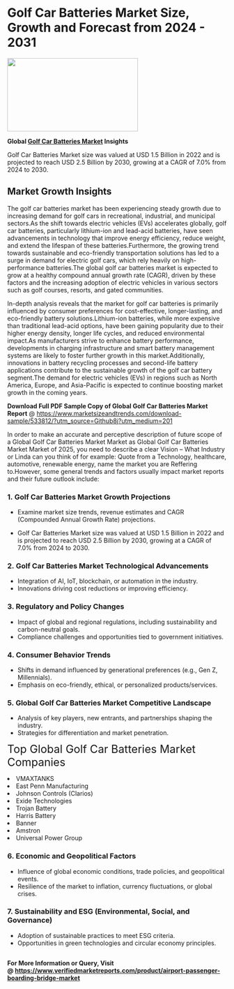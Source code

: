 <H1>Golf Car Batteries Market Size, Growth and Forecast from 2024 - 2031</H1><img class="aligncenter size-medium wp-image-584254" src="https://thirdeyenews.in/wp-content/uploads/2024/09/Global-Market-Research-300x168.jpeg" alt="" width="300" height="168" /><p><strong>Global&nbsp;<a href="https://www.marketsizeandtrends.com/download-sample/533812/?utm_source=Github8j?utm_medium=201">Golf Car Batteries Market</a> Insights</strong></p><p>Golf Car Batteries Market size was valued at USD 1.5 Billion in 2022 and is projected to reach USD 2.5 Billion by 2030, growing at a CAGR of 7.0% from 2024 to 2030.</p><p><h2>Market Growth Insights</h2> <p>The golf car batteries market has been experiencing steady growth due to increasing demand for golf cars in recreational, industrial, and municipal sectors.As the shift towards electric vehicles (EVs) accelerates globally, golf car batteries, particularly lithium-ion and lead-acid batteries, have seen advancements in technology that improve energy efficiency, reduce weight, and extend the lifespan of these batteries.Furthermore, the growing trend towards sustainable and eco-friendly transportation solutions has led to a surge in demand for electric golf cars, which rely heavily on high-performance batteries.The global golf car batteries market is expected to grow at a healthy compound annual growth rate (CAGR), driven by these factors and the increasing adoption of electric vehicles in various sectors such as golf courses, resorts, and gated communities.</p> <p>In-depth analysis reveals that the market for golf car batteries is primarily influenced by consumer preferences for cost-effective, longer-lasting, and eco-friendly battery solutions.Lithium-ion batteries, while more expensive than traditional lead-acid options, have been gaining popularity due to their higher energy density, longer life cycles, and reduced environmental impact.As manufacturers strive to enhance battery performance, developments in charging infrastructure and smart battery management systems are likely to foster further growth in this market.Additionally, innovations in battery recycling processes and second-life battery applications contribute to the sustainable growth of the golf car battery segment.The demand for electric vehicles (EVs) in regions such as North America, Europe, and Asia-Pacific is expected to continue boosting market growth in the coming years.</p> <p><span class=""><strong>Download Full PDF Sample Copy of Global Golf Car Batteries Market Report</strong> @ <a href="https://www.marketsizeandtrends.com/download-sample/533812/?utm_source=Github8j?utm_medium=201" target="_blank">https://www.marketsizeandtrends.com/download-sample/533812/?utm_source=Github8j?utm_medium=201</a></span></p><p>In order to make an accurate and perceptive description of future scope of a Global&nbsp;Golf Car Batteries Market Market as Global&nbsp;Golf Car Batteries Market Market of 2025, you need to describe a clear Vision &ndash; What Industry or Linda can you think of for example: Quote from a Technology, healthcare, automotive, renewable energy, name the market you are Reffering to.However, some general trends and factors usually impact market reports and their future outlook include:</p><h3>1.&nbsp;<strong>Golf Car Batteries Market Growth Projections</strong></h3><ul><li>Examine market size trends, revenue estimates and CAGR (Compounded Annual Growth Rate) projections.</li><li><p>Golf Car Batteries Market size was valued at USD 1.5 Billion in 2022 and is projected to reach USD 2.5 Billion by 2030, growing at a CAGR of 7.0% from 2024 to 2030.</p></li></ul><h3>2.&nbsp;<strong>Golf Car Batteries Market Technological Advancements</strong></h3><ul><li>Integration of AI, IoT, blockchain, or automation in the industry.</li><li>Innovations driving cost reductions or improving efficiency.</li></ul><h3>3.&nbsp;<strong>Regulatory and Policy Changes</strong></h3><ul><li>Impact of global and regional regulations, including sustainability and carbon-neutral goals.</li><li>Compliance challenges and opportunities tied to government initiatives.</li></ul><h3>4.&nbsp;<strong>Consumer Behavior Trends</strong></h3><ul><li>Shifts in demand influenced by generational preferences (e.g., Gen Z, Millennials).</li><li>Emphasis on eco-friendly, ethical, or personalized products/services.</li></ul><h3>5.&nbsp;<strong>Global Golf Car Batteries Market Competitive Landscape</strong></h3><ul><li>Analysis of key players, new entrants, and partnerships shaping the industry.</li><li>Strategies for differentiation and market penetration.</li></ul><p data-pm-slice="1 1 []"><span style="color: inherit; font-family: inherit; font-size: 25px;">Top Global Golf Car Batteries Market Companies</span></p><div class="" data-test-id=""><p><li>VMAXTANKS</li><li> East Penn Manufacturing</li><li> Johnson Controls (Clarios)</li><li> Exide Technologies</li><li> Trojan Battery</li><li> Harris Battery</li><li> Banner</li><li> Amstron</li><li> Universal Power Group</li></p></div><h3>6.&nbsp;<strong>Economic and Geopolitical Factors</strong></h3><ul><li>Influence of global economic conditions, trade policies, and geopolitical events.</li><li>Resilience of the market to inflation, currency fluctuations, or global crises.</li></ul><h3>7.&nbsp;<strong>Sustainability and ESG (Environmental, Social, and Governance)</strong></h3><ul><li>Adoption of sustainable practices to meet ESG criteria.</li><li>Opportunities in green technologies and circular economy principles.</li></ul><h2><strong style="font-size: 14px;">For More Information or Query, Visit @&nbsp;</strong><a style="background-color: #ffffff; font-size: 14px;" href="https://www.marketsizeandtrends.com/report/golf-car-batteries-market/" target="_blank">https://www.verifiedmarketreports.com/product/airport-passenger-boarding-bridge-market</a></h2>